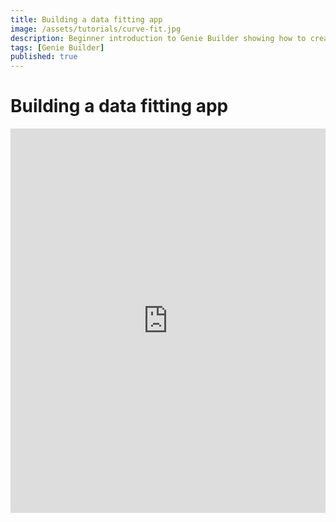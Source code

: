 ```yaml
---
title: Building a data fitting app
image: /assets/tutorials/curve-fit.jpg
description: Beginner introduction to Genie Builder showing how to create a dashboard for fitting a curve to data points.
tags: [Genie Builder]
published: true
---
```


# Building a data fitting app

<iframe width="100%" height="615" src="https://www.youtube.com/embed/8TXS7nLvQTs?si=N3fE0tQ8dttWBctr" title="YouTube video player" frameborder="0" allow="accelerometer; autoplay; clipboard-write; encrypted-media; gyroscope; picture-in-picture; web-share" referrerpolicy="strict-origin-when-cross-origin" allowfullscreen></iframe>
